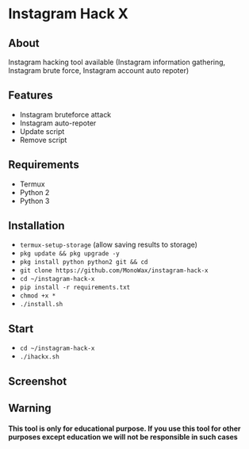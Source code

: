 # Instagram Hack X

## About
Instagram hacking tool available (Instagram information gathering, Instagram brute force, Instagram account auto repoter)

## Features

- Instagram bruteforce attack
- Instagram auto-repoter
- Update script
- Remove script

## Requirements
- Termux
- Python 2
- Python 3

## Installation
* `termux-setup-storage` (allow saving results to storage)
* `pkg update && pkg upgrade -y`
* `pkg install python python2 git && cd`
* `git clone https://github.com/MonoWax/instagram-hack-x`
* `cd ~/instagram-hack-x`
* `pip install -r requirements.txt`
* `chmod +x *`
* `./install.sh`

## Start
* `cd ~/instagram-hack-x`
* `./ihackx.sh`

## Screenshot


## Warning

#### This tool is only for educational purpose. If you use this tool for other purposes except education we will not be responsible in such cases
